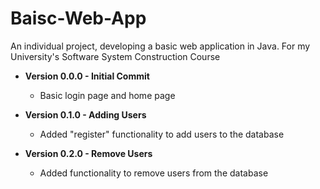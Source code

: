 # Baisc-Web-App
An individual project, developing a basic web application in Java. For my University's Software System Construction Course

* __Version 0.0.0 - Initial Commit__
    * Basic login page and home page
  
* __Version 0.1.0 - Adding Users__
    * Added "register" functionality to add users to the database
  
* __Version 0.2.0 - Remove Users__
    * Added functionality to remove users from the database